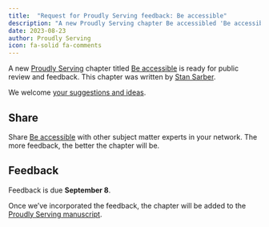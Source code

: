 ```yaml
---
title:  "Request for Proudly Serving feedback: Be accessible"
description: "A new Proudly Serving chapter Be accessibled 'Be accessible' by Stan Sarber is ready for public review and feedback."
date: 2023-08-23
author: Proudly Serving
icon: fa-solid fa-comments
---
```


A new [Proudly Serving](/) chapter titled [Be accessible](/contents/be-accessible) is ready for public review and feedback. This chapter was written by [Stan Sarber](/people/stan-sarber).

We welcome [your suggestions and ideas](/contents/be-accessible).

## Share

Share [Be accessible](/contents/be-accessible) with other subject matter experts in your network. The more feedback, the better the chapter will be.

## Feedback

Feedback is due **September 8**.

Once we’ve incorporated the feedback, the chapter will be added to the [Proudly Serving manuscript](/manuscript/).
